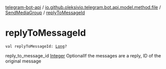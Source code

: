 [telegram-bot-api](../../index.md) / [io.github.oleksivio.telegram.bot.api.model.method.file](../index.md) / [SendMediaGroup](index.md) / [replyToMessageId](./reply-to-message-id.md)

# replyToMessageId

`val replyToMessageId: `[`Long`](https://kotlinlang.org/api/latest/jvm/stdlib/kotlin/-long/index.html)`?`

reply_to_message_id [Integer](https://docs.oracle.com/javase/6/docs/api/java/lang/Integer.html) OptionalIf the messages are a reply, ID of the original message


